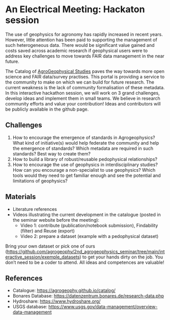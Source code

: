 # An Electrical Meeting: Hackaton session

The use of geophysics for agronomy has rapidly increased in recent years. However, little attention has been paid to supporting the management of such heterogeneous data. There would be significant value gained and costs saved across academic research if geophysical users were to address key challenges to move towards  FAIR data management in the near future.

The Catalog of [AgroGeophysical Studies](https://agrogeophy.github.io/catalog/) paves the way towards more open science and FAIR data/survey practises. This portal is providing a service to the community to make on which we can build for future research. The current weakness is the lack of community formalisation of these metadata.
In this interactive hackathon session, we will work on 3 grand challenges, develop ideas and implement them in small teams. We believe in research community efforts and value your contribution! Ideas and contributors will be publicly available in the github page.

 
## Challenges

1. How to encourage the emergence of standards in Agrogeophysics?
What kind of initiative(s) would help federate the community and help the emergence of standards? Which metadata are required in such standards? Best way to create them?
2. How to build a library of robust/reusable pedophysical relationships? 
3. How to encourage the use of geophysics in interdisciplinary studies?
How can you encourage a non-specialist to use geophysics? Which tools would they need to get familiar enough and see the potential and limitations of geophysics? 


## Materials

- Literature references
- Videos illustrating the current development in the catalogue (posted in the seminar website before the meeting):
  - Video 1: contribute (publication/notebook submission), Findability (filter) and Reuse (export)
  - Video 2: prepare a dataset (example with a pedophysical dataset)

Bring your own dataset or pick one of ours (https://github.com/agrogeophy/2nd_agrogeophysics_seminar/tree/main/interactive_session/exemple_datasets) to get your hands dirty on the job. You don’t need to be a coder to attend. All ideas and competences are valuable!
 
## References

- Catalogue: https://agrogeophy.github.io/catalog/
- Bonares Database: https://datenzentrum.bonares.de/research-data.php 
- Hydroshare: https://www.hydroshare.org/ 
- USGS database: https://www.usgs.gov/data-management/overview-data-management 



